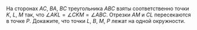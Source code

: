 На сторонах $AC$, $BA$, $BC$ треугольника $ABC$ взяты соответственно точки $K$, $L$, $M$ так, что 
$\angle AKL = \angle CKM = \angle  ABC$. Отрезки $AM$ и $CL$ пересекаются в точке $P$. 
Докажите, что точки $L$, $B$, $M$, $P$ лежат на одной окружности.